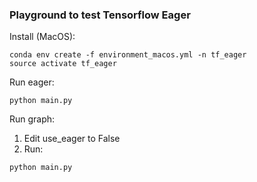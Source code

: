 ### Playground to test Tensorflow Eager

Install (MacOS):
```
conda env create -f environment_macos.yml -n tf_eager
source activate tf_eager
```
Run eager:
```
python main.py
```
Run graph:
1. Edit use_eager to False
2. Run:
```
python main.py
```
